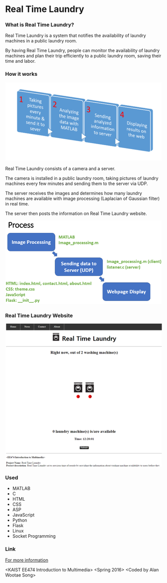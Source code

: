 # Real Time Laundry

### What is Real Time Laundry?
Real Time Laundry is a system that notifies the availability of laundry machines in a public laundry room.

By having Real Time Laundry, people can monitor the availability of laundry machines and plan their trip efficiently to a public laundry room, saving their time and labor.

### How it works
![process](images/rtl_process.png)

Real Time Laundry consists of a camera and a server.

The camera is installed in a public laundry room, taking pictures of laundry machines every few minutes and sending them to the server via UDP.

The server receives the images and determines how many laundry machines are available with image processing (Laplacian of Gaussian filter) in real time.

The server then posts the information on Real Time Laundry website.

![process2](images/rtl_process2.png)

### Real Time Laundry Website
![website](images/rtl_website.bmp)

### Used
* MATLAB
* C
* HTML
* CSS
* ASP
* JavaScript
* Python
* Flask
* Linux
* Socket Programming

### Link
[For more information](https://awsong.000webhostapp.com/project/real_time_laundry.html)

\<KAIST EE474 Introduction to Multimedia>
\<Spring 2016>
\<Coded by Alan Wootae Song>